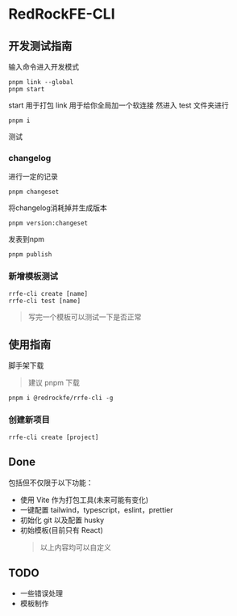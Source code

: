 # RedRockFE-CLI

## 开发测试指南

输入命令进入开发模式

```shell
pnpm link --global
pnpm start
```

start 用于打包
link 用于给你全局加一个软连接
然进入 test 文件夹进行

```shell
pnpm i
```
测试

### changelog

进行一定的记录

```shell
pnpm changeset
```
将changelog消耗掉并生成版本

```shell
pnpm version:changeset
```
发表到npm

```shell
pnpm publish
```



### 新增模板测试

```shell
rrfe-cli create [name]
rrfe-cli test [name]
```

> 写完一个模板可以测试一下是否正常

## 使用指南

脚手架下载

> 建议 pnpm 下载

```shell
pnpm i @redrockfe/rrfe-cli -g
```

### 创建新项目

```shell
rrfe-cli create [project]
```

## Done

包括但不仅限于以下功能：

- 使用 Vite 作为打包工具(未来可能有变化)
- 一键配置 tailwind，typescript，eslint，prettier
- 初始化 git 以及配置 husky
- 初始模板(目前只有 React)
  > 以上内容均可以自定义

## TODO

- 一些错误处理
- 模板制作
